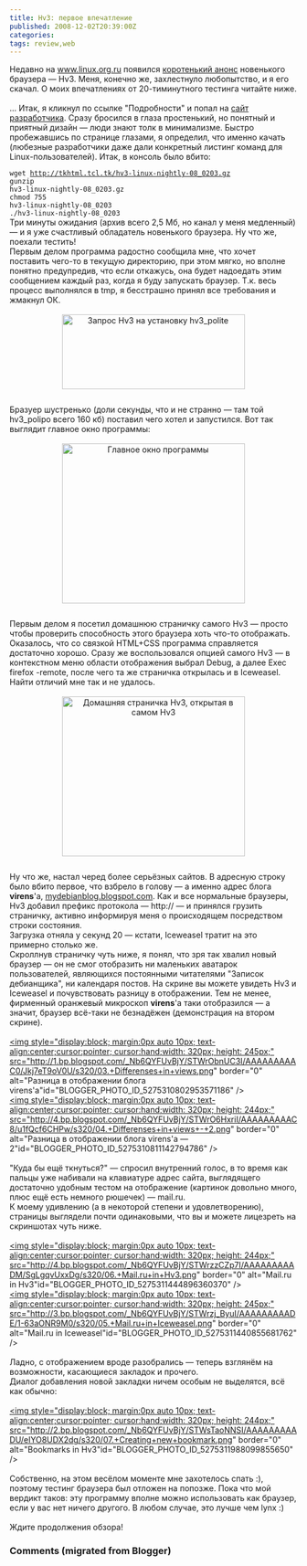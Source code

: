 ```yaml
---
title: Hv3: первое впечатление
published: 2008-12-02T20:39:00Z
categories: 
tags: review,web
---
```


Недавно на <a href="http://www.blogger.com/www.linux.org.ru" target="_blank">www.linux.org.ru</a> появился <a href="http://www.linux.org.ru/view-message.jsp?msgid=3299226" target="_blank">коротенький анонс</a> новенького браузера — Hv3. Меня, конечно же, захлестнуло любопытство, и я его скачал. О моих впечатлениях от 20-тиминутного тестинга читайте ниже.<br /><a name='more'></a><br />... Итак, я кликнул по ссылке "Подробности" и попал на <a href="http://tkhtml.tcl.tk/hv3.html" target="_blank">сайт разработчика</a>. Сразу бросился в глаза простенький, но понятный и приятный дизайн — люди знают толк в минимализме. Быстро пробежавшись по странице глазами, я определил, что именно качать (любезные разработчики даже дали конкретный листинг команд для Linux-пользователей). Итак, в консоль было вбито:<br /><div class="code"><code>wget http://tkhtml.tcl.tk/hv3-linux-nightly-08_0203.gz<br />gunzip hv3-linux-nightly-08_0203.gz<br />chmod 755 hv3-linux-nightly-08_0203<br />./hv3-linux-nightly-08_0203</code></div>Три минуты ожидания (архив всего 2,5 Мб, но канал у меня медленный) — и я уже счастливый обладатель новенького браузера. Ну что же, поехали тестить!<br />Первым делом программа радостно сообщила мне, что хочет поставить чего-то в текущую директорию, при этом мягко, но вполне понятно предупредив, что если откажусь, она будет надоедать этим сообщением каждый раз, когда я буду запускать браузер. Т.к. весь процесс выполнялся в tmp, я бесстрашно принял все требования и жмакнул ОК.<br /><br /><a onblur="try {parent.deselectBloggerImageGracefully();} catch(e) {}" href="http://1.bp.blogspot.com/_Nb6QYFUvBjY/STWpSbB06-I/AAAAAAAAACc/xPAkp85lMD0/s1600-h/00.+Install+hv3_polipo+request.png" target="_blank"><img style="margin: 0px auto 10px; display: block; text-align: center; cursor: pointer; width: 320px; height: 131px;" src="http://1.bp.blogspot.com/_Nb6QYFUvBjY/STWpSbB06-I/AAAAAAAAACc/xPAkp85lMD0/s320/00.+Install+hv3_polipo+request.png" alt="Запрос Hv3 на установку hv3_polite" id="BLOGGER_PHOTO_ID_5275308672492563426" border="0" /></a><br />Бразуер шустренько (доли секунды, что и не странно — там той hv3_polipo всего 160 кб) поставил чего хотел и запустился. Вот так выглядит главное окно программы:<br /><br /><a onblur="try {parent.deselectBloggerImageGracefully();} catch(e) {}" href="http://2.bp.blogspot.com/_Nb6QYFUvBjY/STWpSSZ57TI/AAAAAAAAACk/5hdsxRVAyyc/s1600-h/01.+Hv3+main+window.png" target="_blank"><img style="margin: 0px auto 10px; display: block; text-align: center; cursor: pointer; width: 320px; height: 280px;" src="http://2.bp.blogspot.com/_Nb6QYFUvBjY/STWpSSZ57TI/AAAAAAAAACk/5hdsxRVAyyc/s320/01.+Hv3+main+window.png" alt="Главное окно программы" id="BLOGGER_PHOTO_ID_5275308670177635634" border="0" /></a><br />Первым делом я посетил домашнюю страничку самого Hv3 — просто чтобы проверить способность этого браузера хоть что-то отображать. Оказалось, что со связкой HTML+CSS программа справляется достаточно хорошо. Сразу же воспользовался опцией самого Hv3 — в контекстном меню области отображения выбрал Debug, а далее Exec firefox -remote, после чего та же страничка открылась и в Iceweasel. Найти отличий мне так и не удалось.<br /><br /><a onblur="try {parent.deselectBloggerImageGracefully();} catch(e) {}" href="http://4.bp.blogspot.com/_Nb6QYFUvBjY/STWpS2NBVVI/AAAAAAAAACs/Ft2V4d_SvF8/s1600-h/02.+Hv3%27+homepage+-+view+in+Hv3.png" target="_blank"><img style="margin: 0px auto 10px; display: block; text-align: center; cursor: pointer; width: 320px; height: 280px;" src="http://4.bp.blogspot.com/_Nb6QYFUvBjY/STWpS2NBVVI/AAAAAAAAACs/Ft2V4d_SvF8/s320/02.+Hv3%27+homepage+-+view+in+Hv3.png" alt="Домашняя страничка Hv3, открытая в самом Hv3" id="BLOGGER_PHOTO_ID_5275308679787271506" border="0" /></a><br />Ну что же, настал черед более серьёзных сайтов. В адресную строку было вбито первое, что взбрело в голову — а именно адрес блога <b>virens</b>'а, <a href="http://mydebianblog.blogspot.com/">mydebianblog.blogspot.com</a>. Как и все нормальные браузеры, Hv3 добавил префикс протокола — http:// — и принялся грузить страничку, активно информируя меня о происходящем посредством строки состояния.<br />Загрузка отняла у секунд 20 — кстати, Iceweasel тратит на это примерно столько же.<br />Скроллнув страничку чуть ниже, я понял, что зря так хвалил новый браузер — он не смог отобразить ни маленьких аватарок пользователей, являющихся постоянными читателями "Записок дебианщика", ни календаря постов. На скрине вы можете увидеть Hv3 и Iceweasel и почувствовать разницу в отображении. Тем не менее, фирменный оранжевый микроскоп <b>virens</b>'а таки отобразился — а значит, браузер всё-таки не безнадёжен (демонстрация на втором скрине).<br /><br /><a onblur="try {parent.deselectBloggerImageGracefully();} catch(e) {}" href="http://1.bp.blogspot.com/_Nb6QYFUvBjY/STWrObnUC3I/AAAAAAAAAC0/Jkj7eT9oV0U/s1600-h/03.+Differenses+in+views.png" target="_blank"><img style="display:block; margin:0px auto 10px; text-align:center;cursor:pointer; cursor:hand;width: 320px; height: 245px;" src="http://1.bp.blogspot.com/_Nb6QYFUvBjY/STWrObnUC3I/AAAAAAAAAC0/Jkj7eT9oV0U/s320/03.+Differenses+in+views.png" border="0" alt="Разница в отображении блога virens'а"id="BLOGGER_PHOTO_ID_5275310802953571186" /></a><br /><a onblur="try {parent.deselectBloggerImageGracefully();} catch(e) {}" href="http://4.bp.blogspot.com/_Nb6QYFUvBjY/STWrO6HxriI/AAAAAAAAAC8/u1fQcf6CHPw/s1600-h/04.+Differenses+in+views+-+2.png" target="_blank"><img style="display:block; margin:0px auto 10px; text-align:center;cursor:pointer; cursor:hand;width: 320px; height: 244px;" src="http://4.bp.blogspot.com/_Nb6QYFUvBjY/STWrO6HxriI/AAAAAAAAAC8/u1fQcf6CHPw/s320/04.+Differenses+in+views+-+2.png" border="0" alt="Разница в отображении блога virens'а &mdash; 2"id="BLOGGER_PHOTO_ID_5275310811142794786" /></a><br /><br />"Куда бы ещё ткнуться?" — спросил внутренний голос, в то время как пальцы уже набивали на клавиатуре адрес сайта, выглядящего достаточно удобным тестом на отображение (картинок довольно много, плюс ещё есть немного рюшечек) — mail.ru.<br />К моему удивлению (а в некоторой степени и удовлетворению), страницы выглядели почти одинаковыми, что вы и можете лицезреть на скриншотах чуть ниже.<br /><br /><a onblur="try {parent.deselectBloggerImageGracefully();} catch(e) {}" href="http://4.bp.blogspot.com/_Nb6QYFUvBjY/STWrzzCZp7I/AAAAAAAAADM/SgLgqvUxxDg/s1600-h/06.+Mail.ru+in+Hv3.png" target="_blank"><img style="display:block; margin:0px auto 10px; text-align:center;cursor:pointer; cursor:hand;width: 320px; height: 244px;" src="http://4.bp.blogspot.com/_Nb6QYFUvBjY/STWrzzCZp7I/AAAAAAAAADM/SgLgqvUxxDg/s320/06.+Mail.ru+in+Hv3.png" border="0" alt="Mail.ru in Hv3"id="BLOGGER_PHOTO_ID_5275311444896360370" /></a><br /><a onblur="try {parent.deselectBloggerImageGracefully();} catch(e) {}" href="http://3.bp.blogspot.com/_Nb6QYFUvBjY/STWrzj_ByuI/AAAAAAAAADE/1-63aONR9M0/s1600-h/05.+Mail.ru+in+Iceweasel.png" target="_blank"><img style="display:block; margin:0px auto 10px; text-align:center;cursor:pointer; cursor:hand;width: 320px; height: 245px;" src="http://3.bp.blogspot.com/_Nb6QYFUvBjY/STWrzj_ByuI/AAAAAAAAADE/1-63aONR9M0/s320/05.+Mail.ru+in+Iceweasel.png" border="0" alt="Mail.ru in Iceweasel"id="BLOGGER_PHOTO_ID_5275311440855681762" /></a><br /><br />Ладно, с отображением вроде разобрались — теперь взглянём на возможности, касающиеся закладок и прочего.<br />Диалог добавления новой закладки ничем особым не выделятся, всё как обычно:<br /><br /><a onblur="try {parent.deselectBloggerImageGracefully();} catch(e) {}" href="http://2.bp.blogspot.com/_Nb6QYFUvBjY/STWsTaoNNSI/AAAAAAAAADU/eIYO8UDX2dg/s1600-h/07.+Creating+new+bookmark.png" target="_blank"><img style="display:block; margin:0px auto 10px; text-align:center;cursor:pointer; cursor:hand;width: 320px; height: 244px;" src="http://2.bp.blogspot.com/_Nb6QYFUvBjY/STWsTaoNNSI/AAAAAAAAADU/eIYO8UDX2dg/s320/07.+Creating+new+bookmark.png" border="0" alt="Bookmarks in Hv3"id="BLOGGER_PHOTO_ID_5275311988099855650" /></a><br /><br />Собственно, на этом весёлом моменте мне захотелось спать :), поэтому тестинг браузера был отложен на попозже. Пока что мой вердикт таков: эту программу вполне можно использовать как браузер, если у вас нет ничего другого. В любом случае, это лучше чем lynx :)<br /><br />Ждите продолжения обзора!

<h3 id='hakyll-convert-comments-title'>Comments (migrated from Blogger)</h3>


